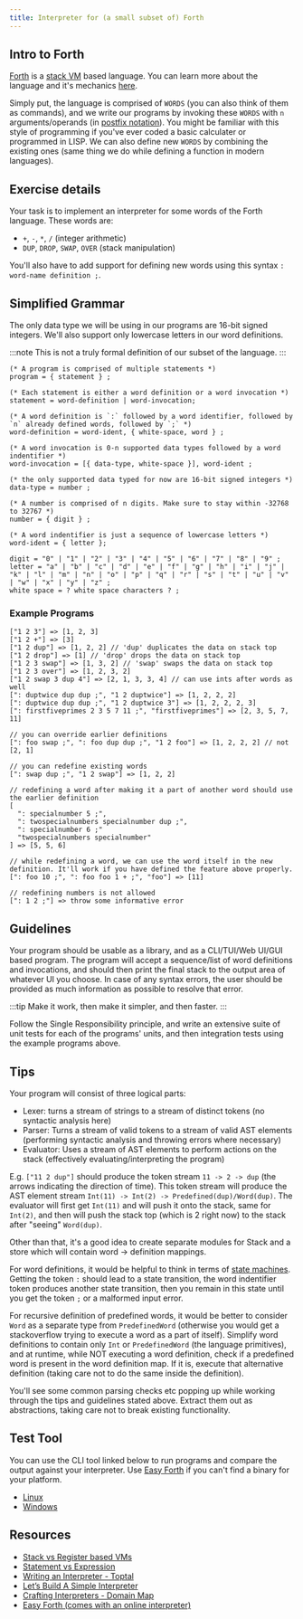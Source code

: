 ```yaml
---
title: Interpreter for (a small subset of) Forth
---
```


## Intro to Forth

[Forth](https://en.wikipedia.org/wiki/Forth_%28programming_language%29) is a [stack VM](https://en.wikipedia.org/wiki/Stack_machine) based language. You can learn more about the language and it's mechanics [here](https://www.forth.com/starting-forth/1-forth-stacks-dictionary/).

Simply put, the language is comprised of `WORDS` (you can also think of them as commands), and we write our programs by invoking these `WORDS` with `n` arguments/operands (in [postfix notation](https://en.wikipedia.org/wiki/Reverse_Polish_notation)). You might be familiar with this style of programming if you've ever coded a basic calculater or programmed in LISP. We can also define new `WORDS` by combining the existing ones (same thing we do while defining a function in modern languages).

## Exercise details

Your task is to implement an interpreter for some words of the Forth language. These words are:

- `+`, `-`, `*`, `/` (integer arithmetic)
- `DUP`, `DROP`, `SWAP`, `OVER` (stack manipulation)

You'll also have to add support for defining new words using this syntax `: word-name definition ;`.

## Simplified Grammar

The only data type we will be using in our programs are 16-bit signed integers. We'll also support only lowercase letters in our word definitions.

:::note
This is not a truly formal definition of our subset of the language.
:::

```ebnf
(* A program is comprised of multiple statements *)
program = { statement } ;

(* Each statement is either a word definition or a word invocation *)
statement = word-definition | word-invocation;

(* A word definition is `:` followed by a word identifier, followed by `n` already defined words, followed by `;` *)
word-definition = word-ident, { white-space, word } ;

(* A word invocation is 0-n supported data types followed by a word indentifier *)
word-invocation = [{ data-type, white-space }], word-ident ;

(* the only supported data typed for now are 16-bit signed integers *)
data-type = number ;

(* A number is comprised of n digits. Make sure to stay within -32768 to 32767 *)
number = { digit } ;

(* A word indentifier is just a sequence of lowercase letters *)
word-ident = { letter };

digit = "0" | "1" | "2" | "3" | "4" | "5" | "6" | "7" | "8" | "9" ;
letter = "a" | "b" | "c" | "d" | "e" | "f" | "g" | "h" | "i" | "j" | "k" | "l" | "m" | "n" | "o" | "p" | "q" | "r" | "s" | "t" | "u" | "v" | "w" | "x" | "y" | "z" ;
white space = ? white space characters ? ;
```

### Example Programs

```forth
["1 2 3"] => [1, 2, 3]
["1 2 +"] => [3]
["1 2 dup"] => [1, 2, 2] // 'dup' duplicates the data on stack top
["1 2 drop"] => [1] // 'drop' drops the data on stack top
["1 2 3 swap"] => [1, 3, 2] // 'swap' swaps the data on stack top
["1 2 3 over"] => [1, 2, 3, 2]
["1 2 swap 3 dup 4"] => [2, 1, 3, 3, 4] // can use ints after words as well
[": duptwice dup dup ;", "1 2 duptwice"] => [1, 2, 2, 2]
[": duptwice dup dup ;", "1 2 duptwice 3"] => [1, 2, 2, 2, 3]
[": firstfiveprimes 2 3 5 7 11 ;", "firstfiveprimes"] => [2, 3, 5, 7, 11]

// you can override earlier definitions
[": foo swap ;", ": foo dup dup ;", "1 2 foo"] => [1, 2, 2, 2] // not [2, 1]

// you can redefine existing words
[": swap dup ;", "1 2 swap"] => [1, 2, 2]

// redefining a word after making it a part of another word should use the earlier definition
[
  ": specialnumber 5 ;",
  ": twospecialnumbers specialnumber dup ;",
  ": specialnumber 6 ;"
  "twospecialnumbers specialnumber"
] => [5, 5, 6]

// while redefining a word, we can use the word itself in the new definition. It'll work if you have defined the feature above properly.
[": foo 10 ;", ": foo foo 1 + ;", "foo"] => [11]

// redefining numbers is not allowed
[": 1 2 ;"] => throw some informative error
```

## Guidelines

Your program should be usable as a library, and as a CLI/TUI/Web UI/GUI based program. The program will accept a sequence/list of word definitions and invocations, and should then print the final stack to the output area of whatever UI you choose. In case of any syntax errors, the user should be provided as much information as possible to resolve that error.

:::tip
Make it work, then make it simpler, and then faster.
:::

Follow the Single Responsibility principle, and write an extensive suite of unit tests for each of the programs' units, and then integration tests using the example programs above.

## Tips

Your program will consist of three logical parts:

- Lexer: turns a stream of strings to a stream of distinct tokens (no syntactic analysis here)
- Parser: Turns a stream of valid tokens to a stream of valid AST elements (performing syntactic analysis and throwing errors where necessary)
- Evaluator: Uses a stream of AST elements to perform actions on the stack (effectively evaluating/interpreting the program)

E.g. `["11 2 dup"]` should produce the token stream `11 -> 2 -> dup` (the arrows indicating the direction of time). This token stream will produce the AST element stream `Int(11) -> Int(2) -> Predefined(dup)/Word(dup)`. The evaluator will first get `Int(11)` and will push it onto the stack, same for `Int(2)`, and then will push the stack top (which is 2 right now) to the stack after "seeing" `Word(dup)`.

Other than that, it's a good idea to create separate modules for Stack and a store which will contain word -> definition mappings.

For word definitions, it would be helpful to think in terms of [state machines](https://en.wikipedia.org/wiki/Finite-state_machine). Getting the token `:` should lead to a state transition, the word indentifier token produces another state transition, then you remain in this state until you get the token `;` or a malformed input error.

For recursive definition of predefined words, it would be better to consider `Word` as a separate type from `PredefinedWord` (otherwise you would get a stackoverflow trying to execute a word as a part of itself). Simplify word definitions to contain only `Int` or `PredefinedWord` (the language primitives), and at runtime, while NOT executing a word definition, check if a predefined word is present in the word definition map. If it is, execute that alternative definition (taking care not to do the same inside the definition).

You'll see some common parsing checks etc popping up while working through the tips and guidelines stated above. Extract them out as abstractions, taking care not to break existing functionality.

## Test Tool

You can use the CLI tool linked below to run programs and compare the output against your interpreter. Use [Easy Forth](#resources) if you can't find a binary for your platform.

- [Linux](https://dev-portal-tools.s3.eu-central-1.amazonaws.com/forthrs)
- [Windows](https://dev-portal-tools.s3.eu-central-1.amazonaws.com/forthrs.exe)

## Resources

- [Stack vs Register based VMs](https://static.usenix.org/events/vee05/full_papers/p153-yunhe.pdf)
- [Statement vs Expression](https://www.freecodecamp.org/news/statement-vs-expression-whats-the-difference-in-programming/)
- [Writing an Interpreter - Toptal](https://www.toptal.com/scala/writing-an-interpreter)
- [Let’s Build A Simple Interpreter](https://ruslanspivak.com/lsbasi-part1/)
- [Crafting Interpreters - Domain Map](https://craftinginterpreters.com/a-map-of-the-territory.html)
- [Easy Forth (comes with an online interpreter)](https://skilldrick.github.io/easyforth/)
